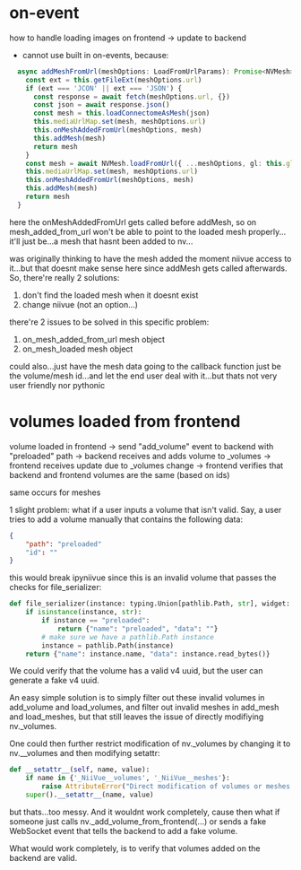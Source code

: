 # on-event
how to handle loading images on frontend -> update to backend
- cannot use built in on-events, because:
```ts
  async addMeshFromUrl(meshOptions: LoadFromUrlParams): Promise<NVMesh> {
    const ext = this.getFileExt(meshOptions.url)
    if (ext === 'JCON' || ext === 'JSON') {
      const response = await fetch(meshOptions.url, {})
      const json = await response.json()
      const mesh = this.loadConnectomeAsMesh(json)
      this.mediaUrlMap.set(mesh, meshOptions.url)
      this.onMeshAddedFromUrl(meshOptions, mesh)
      this.addMesh(mesh)
      return mesh
    }
    const mesh = await NVMesh.loadFromUrl({ ...meshOptions, gl: this.gl })
    this.mediaUrlMap.set(mesh, meshOptions.url)
    this.onMeshAddedFromUrl(meshOptions, mesh)
    this.addMesh(mesh)
    return mesh
  }
```
here the onMeshAddedFromUrl gets called before addMesh, so on mesh_added_from_url won't be able to point to the loaded mesh properly... it'll just be...a mesh that hasnt been added to nv...

was originally thinking to have the mesh added the moment niivue access to it...but that doesnt make sense here since addMesh gets called afterwards. So, there're really 2 solutions:
1. don't find the loaded mesh when it doesnt exist
2. change niivue (not an option...)

there're 2 issues to be solved in this specific problem:
1. on_mesh_added_from_url mesh object
2. on_mesh_loaded mesh object



could also...just have the mesh data going to the callback function just be the volume/mesh id...and let the end user deal with it...but thats not very user friendly nor pythonic

# volumes loaded from frontend
volume loaded in frontend -> send "add_volume" event to backend with "preloaded" path -> backend receives and adds volume to _volumes -> frontend receives update due to _volumes change -> frontend verifies that backend and frontend volumes are the same (based on ids)

same occurs for meshes

1 slight problem: what if a user inputs a volume that isn't valid. Say, a user tries to add a volume manually that contains the following data:
```json
{
    "path": "preloaded"
    "id": ""
}
```
this would break ipyniivue since this is an invalid volume that passes the checks for file_serializer:
```py
def file_serializer(instance: typing.Union[pathlib.Path, str], widget: object):
    if isinstance(instance, str):
        if instance == "preloaded":
            return {"name": "preloaded", "data": ""}
        # make sure we have a pathlib.Path instance
        instance = pathlib.Path(instance)
    return {"name": instance.name, "data": instance.read_bytes()}
```

We could verify that the volume has a valid v4 uuid, but the user can generate a fake v4 uuid.

An easy simple solution is to simply filter out these invalid volumes in add_volume and load_volumes, and filter out invalid meshes in add_mesh and load_meshes, but that still leaves the issue of directly modifiying nv._volumes. 

One could then further restrict modification of nv._volumes by changing it to nv.__volumes and then modifying setattr:
```py
def __setattr__(self, name, value):
    if name in {'_NiiVue__volumes', '_NiiVue__meshes'}:
        raise AttributeError("Direct modification of volumes or meshes is not allowed.")
    super().__setattr__(name, value)
```
but thats...too messy. And it wouldnt work completely, cause then what if someone just calls nv._add_volume_from_frontend(...) or sends a fake WebSocket event that tells the backend to add a fake volume.

What would work completely, is to verify that volumes added on the backend are valid.
